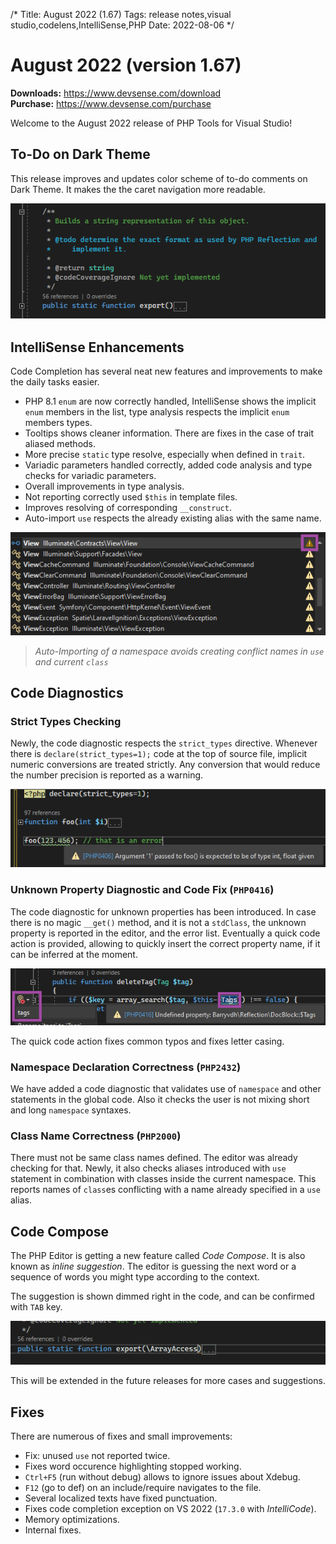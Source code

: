 /*
Title: August 2022 (1.67)
Tags: release notes,visual studio,codelens,IntelliSense,PHP
Date: 2022-08-06
*/

# August 2022 (version 1.67)

**Downloads:** https://www.devsense.com/download<br/>
**Purchase:** https://www.devsense.com/purchase

Welcome to the August 2022 release of PHP Tools for Visual Studio!

## To-Do on Dark Theme

This release improves and updates color scheme of to-do comments on Dark Theme. It makes the the caret navigation more readable.

![to-do highlighting](imgs/vs-todo-img.png)

## IntelliSense Enhancements

Code Completion has several neat new features and improvements to make the daily tasks easier.

- PHP 8.1 `enum` are now correctly handled, IntelliSense shows the implicit `enum` members in the list, type analysis respects the implicit `enum` members types.
- Tooltips shows cleaner information. There are fixes in the case of trait aliased methods.
- More precise `static` type resolve, especially when defined in `trait`.
- Variadic parameters handled correctly, added code analysis and type checks for variadic parameters.
- Overall improvements in type analysis.
- Not reporting correctly used `$this` in template files.
- Improves resolving of corresponding `__construct`.
- Auto-import `use` respects the already existing alias with the same name.

![auto-import](imgs/vs-completion-autoimport.png)

> _Auto-Importing of a namespace avoids creating conflict names in `use` and current `class`_

## Code Diagnostics

### Strict Types Checking

Newly, the code diagnostic respects the `strict_types` directive. Whenever there is `declare(strict_types=1);` code at the top of source file, implicit numeric conversions are treated strictly. Any conversion that would reduce the number precision is reported as a warning.

![strict_types](imgs/vs-strict-types.png)

### Unknown Property Diagnostic and Code Fix (`PHP0416`)

The code diagnostic for unknown properties has been introduced. In case there is no magic `__get()` method, and it is not a `stdClass`, the unknown property is reported in the editor, and the error list. Eventually a quick code action is provided, allowing to quickly insert the correct property name, if it can be inferred at the moment.

![unknown property code fix](imgs/vs-unknown-prop-fix.png)

The quick code action fixes common typos and fixes letter casing.

### Namespace Declaration Correctness (`PHP2432`)

We have added a code diagnostic that validates use of `namespace` and other statements in the global code. Also it checks the user is not mixing short and long `namespace` syntaxes.

### Class Name Correctness (`PHP2000`)

There must not be same class names defined. The editor was already checking for that. Newly, it also checks aliases introduced with `use` statement in combination with classes inside the current namespace. This reports names of `class`es conflicting with a name already specified in a `use` alias.

## Code Compose

The PHP Editor is getting a new feature called _Code Compose_. It is also known as _inline suggestion_. The editor is guessing the next word or a sequence of words you might type according to the context.

The suggestion is shown dimmed right in the code, and can be confirmed with `TAB` key.

![code compose for parameter names](imgs/vs-codecompose-paramname.gif)

This will be extended in the future releases for more cases and suggestions.

## Fixes

There are numerous of fixes and small improvements:

- Fix: unused `use` not reported twice.
- Fixes word occurence highlighting stopped working.
- `Ctrl+F5` (run without debug) allows to ignore issues about Xdebug.
- `F12` (go to def) on an include/require navigates to the file.
- Several localized texts have fixed punctuation.
- Fixes code completion exception on VS 2022 (`17.3.0` with _IntelliCode_).
- Memory optimizations.
- Internal fixes.
